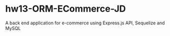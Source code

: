# hw13-ORM-ECommerce-JD
A back end application for e-commerce using Express.js API, Sequelize and MySQL
